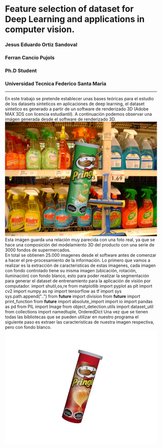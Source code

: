 # Feature selection of dataset for Deep Learning and applications in computer vision.
### Jesus Eduardo Ortiz Sandoval
### Ferran Cancio Pujols
### Ph.D Student
### Universidad Tecnica Federico Santa Maria
---
En este trabajo se pretende establecer unas bases teóricas para el estudio de los datasets sinteticos en aplicaciones de deep learning, el dataset sintetico es generado a partir de un software de renderizado 3D (Adobe MAX 3DS con licencia estudiantil). A continuación podemos observar una imágen generada desde el software de renderizado 3D.
![Papas pringles cebolla)](01.jpg)
Esta imágen guarda una relación muy parecida con una foto real, ya que se hace una composición del modelamiento 3D del producto con una serie de 3000 fondos de supermercados.  
En total se obtienen 25.000 imagenes desde el software antes de comenzar a hacer el pre-procesamiento de la información.
Lo primero que vamos a realizar es la extracción de caracteristicas de estas imagenes, cada imagen con fondo controlado tiene su misma imagen (ubicación, rotación, iluminación) con fondo blanco, esto para poder realizar la segmentación para generar el dataset de entrenamiento para la aplicación de visión por computador.
import shutil,os,re
from matplotlib import pyplot as plt
import cv2
import numpy as np
import tensorflow as tf
import sys
sys.path.append("..")
from __future__ import division
from __future__ import print_function
from __future__ import absolute_import
import io
import pandas as pd
from PIL import Image
from object_detection.utils import dataset_util
from collections import namedtuple, OrderedDict
Una vez que se tienen todas las bibliotecas que se pueden utilizar en nuestro programa el siguiente paso es extraer las caracteristicas de nuestra imagen respectiva, pero con fondo blanco.
![Papas pringles clasicas)](02.jpg)
